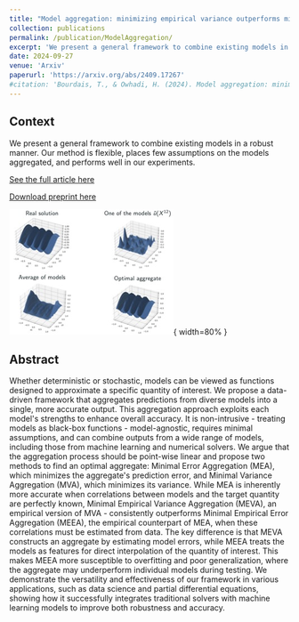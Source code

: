 ```yaml
---
title: "Model aggregation: minimizing empirical variance outperforms minimizing empirical error"
collection: publications
permalink: /publication/ModelAggregation/
excerpt: 'We present a general framework to combine existing models in a robust manner. Our method is flexible, places few assumptions on the models aggregated, and performs well in our experiments'
date: 2024-09-27
venue: 'Arxiv'
paperurl: 'https://arxiv.org/abs/2409.17267'
#citation: 'Bourdais, T., & Owhadi, H. (2024). Model aggregation: minimizing empirical variance outperforms minimizing empirical error. arXiv [Cs.LG]. Retrieved from http://arxiv.org/abs/2409.17267'
---
```


## Context

We present a general framework to combine existing models in a robust manner. Our method is flexible, places few assumptions on the models aggregated, and performs well in our experiments.

[See the full article here](https://arxiv.org/abs/2409.17267)

[Download preprint here](/files/2409.17267v1.pdf)

![Model Aggregation](/images/GP_aggregate.jpg){ width=80% }

## Abstract

Whether deterministic or stochastic, models can be viewed as functions designed to approximate a specific quantity of interest. We propose a data-driven framework that aggregates predictions from diverse models into a single, more accurate output. This aggregation approach exploits each model's strengths to enhance overall accuracy. It is non-intrusive - treating models as black-box functions - model-agnostic, requires minimal assumptions, and can combine outputs from a wide range of models, including those from machine learning and numerical solvers. We argue that the aggregation process should be point-wise linear and propose two methods to find an optimal aggregate: Minimal Error Aggregation (MEA), which minimizes the aggregate's prediction error, and Minimal Variance Aggregation (MVA), which minimizes its variance. While MEA is inherently more accurate when correlations between models and the target quantity are perfectly known, Minimal Empirical Variance Aggregation (MEVA), an empirical version of MVA - consistently outperforms Minimal Empirical Error Aggregation (MEEA), the empirical counterpart of MEA, when these correlations must be estimated from data. The key difference is that MEVA constructs an aggregate by estimating model errors, while MEEA treats the models as features for direct interpolation of the quantity of interest. This makes MEEA more susceptible to overfitting and poor generalization, where the aggregate may underperform individual models during testing. We demonstrate the versatility and effectiveness of our framework in various applications, such as data science and partial differential equations, showing how it successfully integrates traditional solvers with machine learning models to improve both robustness and accuracy.


